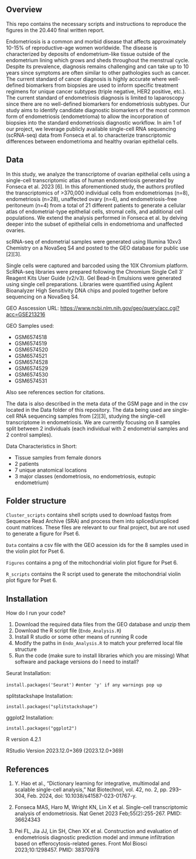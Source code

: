 ## Overview
This repo contains the necessary scripts and instructions to reproduce the figures in the 20.440 final written report.

Endometriosis is a common and morbid disease that affects approximately 10-15% of reproductive-age women worldwide. 
The disease is characterized by deposits of endometrium-like tissue outside of the endometrium lining which grows and sheds throughout the menstrual cycle.
Despite its prevalence, diagnosis remains challenging and can take up to 10 years since symptoms are often similar to other pathologies such as cancer. 
The current standard of cancer diagnosis is highly accurate where well-defined biomarkers from biopsies are used to inform specific treatment regimens for unique cancer subtypes (triple negative, HER2 positive, etc.). 
The current standard of endometriosis diagnosis is limited to laparoscopy since there are no well-defined biomarkers for endometriosis subtypes.
Our study aims to identify candidate diagnostic biomarkers of the most common form of endometriosis (endometrioma) to allow the incorporation of biopsies into the standard endometriosis diagnostic workflow.
In aim 1 of our project, we leverage publicly available single-cell RNA sequencing (scRNA-seq) data from Fonseca et al. to characterize transcriptomic differences between endometrioma and healthy ovarian epithelial cells.

## Data
In this study, we analyze the transcriptome of ovarian epithelial cells using a single-cell transcriptomic atlas of human endometriosis generated by Fonseca et al. 2023 [6]. 
In this aforementioned study, the authors profiled the transcriptomics of >370,000 individual cells from endometriomas (n=8), endometriosis (n=28), unaffected ovary (n=4), and endometriosis-free peritoneum (n=4) from a total of 21 different patients to generate a cellular atlas of endometrial-type epithelial cells, stromal cells, and additional cell populations. 
We extend the analysis performed in Fonseca et al. by delving deeper into the subset of epithelial cells in endometrioma and unaffected ovaries. 

scRNA-seq of endometrial samples were generated using Illumina 10xv3 Chemistry on a NovaSeq S4 and posted to the GEO database for public use [2][3].

Single cells were captured and barcoded using the 10X Chromium platform. ScRNA-seq libraries were prepared following the Chromium Single Cell 3' Reagent Kits User Guide (v2/v3). Gel Bead-In Emulsions were generated using single cell preparations. Libraries were quantified using Agilent Bioanalyzer High Sensitivity DNA chips and pooled together before sequencing on a NovaSeq S4.

GEO Asscession URL:
https://www.ncbi.nlm.nih.gov/geo/query/acc.cgi?acc=GSE213216

GEO Samples used:

- GSM6574518
- GSM6574519
- GSM6574520
- GSM6574521
- GSM6574528
- GSM6574529
- GSM6574530
- GSM6574531

Also see references section for citations.

The data is also described in the meta data of the GSM page and in the csv located in the Data folder of this repository. The data being used are single-cell RNA sequencing samples from [2][3], studying the single-cell transcriptome in endometriosis. We are currently focusing on 8 samples split between 2 individuals (each individual with 2 endometrial samples and 2 control samples).

Data Characteristics in Short:
- Tissue samples from female donors
- 2 patients
- 7 unique anatomical locations
- 3 major classes (endometriosis, no endometriosis, eutopic endometrium)

## Folder structure
`Cluster_scripts` contains shell scripts used to download fastqs from Sequence Read Archive (SRA) and process them into spliced/unspliced count matrices. These files are relevant to our final project, but are not used to generate a figure for Pset 6.

`Data` contains a csv file with the GEO acession ids for the 8 samples used in the violin plot for Pset 6.

`Figures` contains a png of the mitochondrial violin plot figure for Pset 6.

`R_scripts` contains the R script used to generate the mitochondrial violin plot figure for Pset 6.

## Installation
How do I run your code?
1. Download the required data files from the GEO database and unzip them
2. Download the R script file (`Endo_Analysis.R`)
3. Install R studio or some other means of running R code
4. Modify the paths in `Endo_Analysis.R` to match your preferred local file structure
5. Run the code (make sure to install libraries which you are missing)
What software and package versions do I need to install?

Seurat Installation:

`install.packages('Seurat')`
`#enter 'y' if any warnings pop up`

splitstackshape Installation:

`install.packages("splitstackshape")`

ggplot2 Installation:

`install.packages("ggplot2")`

R version 4.2.1

RStudio Version 2023.12.0+369 (2023.12.0+369)

## References

1. Y. Hao et al., “Dictionary learning for integrative, multimodal and scalable single-cell analysis,” Nat Biotechnol, vol. 42, no. 2, pp. 293–304, Feb. 2024, doi: 10.1038/s41587-023-01767-y.

2. Fonseca MAS, Haro M, Wright KN, Lin X et al. Single-cell transcriptomic analysis of endometriosis. Nat Genet 2023 Feb;55(2):255-267. PMID: 36624343

3. Pei FL, Jia JJ, Lin SH, Chen XX et al. Construction and evaluation of endometriosis diagnostic prediction model and immune infiltration based on efferocytosis-related genes. Front Mol Biosci 2023;10:1298457. PMID: 38370978



